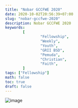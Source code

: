 ```yaml
---
title: "Nobar GCCFWE 2020"
date: 2020-10-02T20:56:39+07:00
slug: "nobar-gccfwe-2020"
description: Nobar GCCFWE 2020
keywords:
        [
                "Fellowship",
                "Weekly",
                "Youth",
                "GRII BSD",
                "Pemuda",
                "Christian",
                "Faith",
        ]
tags: ["Fellowship"]
math: false
toc: true
draft: false
---
```


![image](/images/events/20201003.jpeg)
